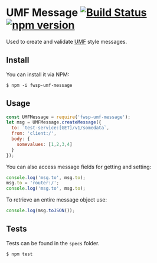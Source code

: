 # UMF Message [![Build Status](https://travis-ci.org/flywheelsports/fwsp-umf-message.svg?branch=master)](https://travis-ci.org/flywheelsports/fwsp-umf-message) [![npm version](https://badge.fury.io/js/fwsp-umf-message.svg)](https://badge.fury.io/js/fwsp-umf-message) 

Used to create and validate [UMF](https://github.com/cjus/umf) style messages.

## Install
You can install it via NPM:

```shell
$ npm -i fwsp-umf-message
```

## Usage

```javascript
const UMFMessage = require('fwsp-umf-message');
let msg = UMFMessage.createMessage({
  to: `test-service:[GET]/v1/somedata`,
  from: 'client:/',
  body: {
    somevalues: [1,2,3,4]
  }
});
```

You can also access message fields for getting and setting:

```javascript
console.log('msg.to', msg.to);
msg.to = 'router:/';
console.log('msg.to', msg.to);
```

To retrieve an entire message object use:

```javascript
console.log(msg.toJSON());
```

## Tests

Tests can be found in the `specs` folder.

```shell
$ npm test
```
